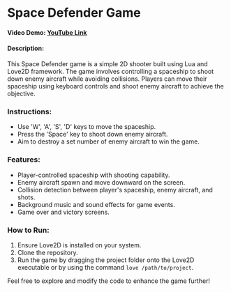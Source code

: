 # Space Defender Game

#### Video Demo: [YouTube Link](https://www.youtube.com/watch?v=QxxZ0iVZQEo)

#### Description:
This Space Defender game is a simple 2D shooter built using Lua and Love2D framework. The game involves controlling a spaceship to shoot down enemy aircraft while avoiding collisions. Players can move their spaceship using keyboard controls and shoot enemy aircraft to achieve the objective.

### Instructions:
- Use 'W', 'A', 'S', 'D' keys to move the spaceship.
- Press the 'Space' key to shoot down enemy aircraft.
- Aim to destroy a set number of enemy aircraft to win the game.

### Features:
- Player-controlled spaceship with shooting capability.
- Enemy aircraft spawn and move downward on the screen.
- Collision detection between player's spaceship, enemy aircraft, and shots.
- Background music and sound effects for game events.
- Game over and victory screens.

### How to Run:
1. Ensure Love2D is installed on your system.
2. Clone the repository.
3. Run the game by dragging the project folder onto the Love2D executable or by using the command `love /path/to/project`.

Feel free to explore and modify the code to enhance the game further!
